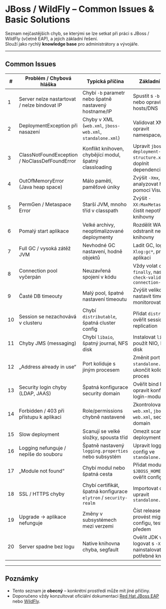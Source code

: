 # JBoss / WildFly – Common Issues & Basic Solutions

Seznam nejčastějších chyb, se kterými se lze setkat při práci s JBoss / WildFly (včetně EAP), a jejich základní řešení.  
Slouží jako rychlý **knowledge base** pro administrátory a vývojáře.

---

## Common Issues

| #  | Problém / Chybová hláška                           | Typická příčina                                                     | Základní řešení |
|----|-----------------------------------------------------|----------------------------------------------------------------------|-----------------|
| 1  | Server nelze nastartovat / nelze bindovat IP       | Chybí `-b` parametr nebo špatně nastavený hostname/IP                | Spustit s `-b 0.0.0.0` nebo opravit hosts/DNS |
| 2  | DeploymentException při nasazení                   | Chyby v XML (`web.xml`, `jboss-web.xml`, `standalone.xml`)           | Validovat XML, opravit namespace/tagy |
| 3  | ClassNotFoundException / NoClassDefFoundError      | Konflikt knihoven, chybějící modul, špatný classloading              | Upravit `jboss-deployment-structure.xml`, doplnit dependencies |
| 4  | OutOfMemoryError (Java heap space)                 | Málo paměti, paměťové úniky                                          | Zvýšit `-Xmx`, analyzovat heap pomocí VisualVM |
| 5  | PermGen / Metaspace Error                          | Starší JVM, mnoho tříd v classpath                                   | Zvýšit `-XX:MaxMetaspaceSize`, čistit nepotřebné knihovny |
| 6  | Pomalý start aplikace                              | Velké archivy, neoptimalizované deploymenty                          | Rozdělit WAR/EAR, odstranit nepotřebné knihovny |
| 7  | Full GC / vysoká zátěž JVM                         | Nevhodné GC nastavení, hodně objektů                                 | Ladit GC, logovat `-Xlog:gc*`, profilovat aplikaci |
| 8  | Connection pool vyčerpán                           | Neuzavřená spojení v kódu                                            | Vždy volat `close()` v `finally`, nastavit `check-valid-connection-sql` |
| 9  | Časté DB timeouty                                  | Malý pool, špatné nastavení timeoutu                                 | Zvýšit velikost poolu, nastavit timeouty, monitorovat DB |
| 10 | Session se nezachovává v clusteru                  | Chybí `distributable`, špatná cluster config                         | Přidat `distributable`, ověřit session-replication |
| 11 | Chyby JMS (messaging)                              | Chybí `libaio`, špatný journal, NFS disk                             | Instalovat `libaio`, použít NIO, lokální disk |
| 12 | „Address already in use“                           | Port koliduje s jiným procesem                                       | Změnit port v `standalone.xml`, ukončit kolidující proces |
| 13 | Security login chyby (LDAP, JAAS)                  | Špatná konfigurace security domain                                   | Ověřit bind DN, role, opravit konfiguraci login-modulů |
| 14 | Forbidden / 403 při přístupu k aplikaci            | Role/permissions chybně nastavené                                    | Zkontrolovat `web.xml`, `jboss-web.xml`, security domain |
| 15 | Slow deployment                                    | Scanují se velké složky, spousta tříd                                | Omezit scan, vyčistit deployment archivy |
| 16 | Logging nefunguje / nepíše do souboru              | Špatně nastavený `logging.properties` nebo subsystém                 | Upravit logging config ve `standalone.xml` |
| 17 | „Module not found“                                 | Chybí modul nebo špatná cesta                                        | Přidat modul do `$JBOSS_HOME/modules`, ověřit config |
| 18 | SSL / HTTPS chyby                                  | Chybí certifikát, špatná konfigurace `elytron` / `security-realm`    | Importovat certifikát, upravit `standalone.xml` |
| 19 | Upgrade → aplikace nefunguje                       | Změny v subsystémech mezi verzemi                                    | Číst release notes, provést migraci configu, testovat předem |
| 20 | Server spadne bez logu                             | Native knihovna chyba, segfault                                      | Ověřit JDK verzi, logovat s `-Xdiag`, nainstalovat potřebné knihovny |

---

## Poznámky
- Tento seznam je **obecný** – konkrétní prostředí může mít jiné příčiny.  
- Doporučeno vždy konzultovat oficiální dokumentaci [Red Hat JBoss EAP](https://access.redhat.com/documentation/en-us/red_hat_jboss_enterprise_application_platform/) nebo [WildFly](https://docs.wildfly.org/).  
